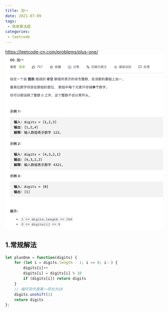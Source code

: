 ```yaml
---
title: 加一
date: 2021-07-09
tags:
 - 简单算法题
categories:
 - leetcode
---
```


<https://leetcode-cn.com/problems/plus-one/>
![ 加一](./img/66.jpg)
## 1.常规解法
```js
let plusOne = function(digits) {
    for (let i = digits.length - 1; i >= 0; i--) {
        digits[i]++
        digits[i] = digits[i] % 10
        if (digits[i]) return digits
    }
    // 循环完代表第一项也为10
    digits.unshift(1)
    return digits
};
```